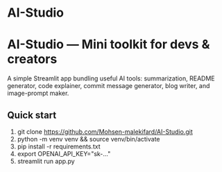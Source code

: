 # AI-Studio


# AI-Studio — Mini toolkit for devs & creators
A simple Streamlit app bundling useful AI tools: summarization, README generator, code explainer, commit message generator, blog writer, and image-prompt maker.

## Quick start
1. git clone https://github.com/Mohsen-malekifard/AI-Studio.git
2. python -m venv venv && source venv/bin/activate
3. pip install -r requirements.txt
4. export OPENAI_API_KEY="sk-..."
5. streamlit run app.py
